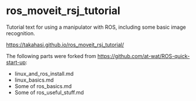# ros_moveit_rsj_tutorial

Tutorial text for using a manipulator with ROS, including some basic image recognition.

https://takahasi.github.io/ros_moveit_rsj_tutorial/

The following parts were forked from https://github.com/at-wat/ROS-quick-start-up:

- linux_and_ros_install.md
- linux_basics.md
- Some of ros_basics.md
- Some of ros_useful_stuff.md
